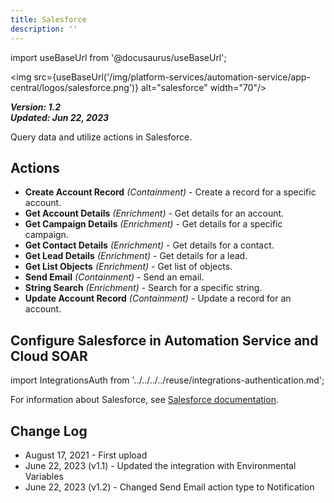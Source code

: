 ```yaml
---
title: Salesforce
description: ''
---
```

import useBaseUrl from '@docusaurus/useBaseUrl';

<img src={useBaseUrl('/img/platform-services/automation-service/app-central/logos/salesforce.png')} alt="salesforce" width="70"/>

***Version: 1.2  
Updated: Jun 22, 2023***

Query data and utilize actions in Salesforce.

## Actions

* **Create Account Record** *(Containment)* - Create a record for a specific account.
* **Get Account Details** *(Enrichment)* - Get details for an account.
* **Get Campaign Details** *(Enrichment)* - Get details for a specific campaign.
* **Get Contact Details** *(Enrichment)* - Get details for a contact.
* **Get Lead Details** *(Enrichment)* - Get details for a lead.
* **Get List Objects** *(Enrichment)* - Get list of objects.
* **Send Email** *(Containment)* - Send an email.
* **String Search** *(Enrichment)* - Search for a specific string.
* **Update Account Record** *(Containment)* - Update a record for an account.

## Configure Salesforce in Automation Service and Cloud SOAR

import IntegrationsAuth from '../../../../reuse/integrations-authentication.md';

<IntegrationsAuth/>

For information about Salesforce, see [Salesforce documentation](https://help.salesforce.com/s/products).

## Change Log

* August 17, 2021 - First upload
* June 22, 2023 (v1.1) - Updated the integration with Environmental Variables
* June 22, 2023 (v1.2) - Changed Send Email action type to Notification

